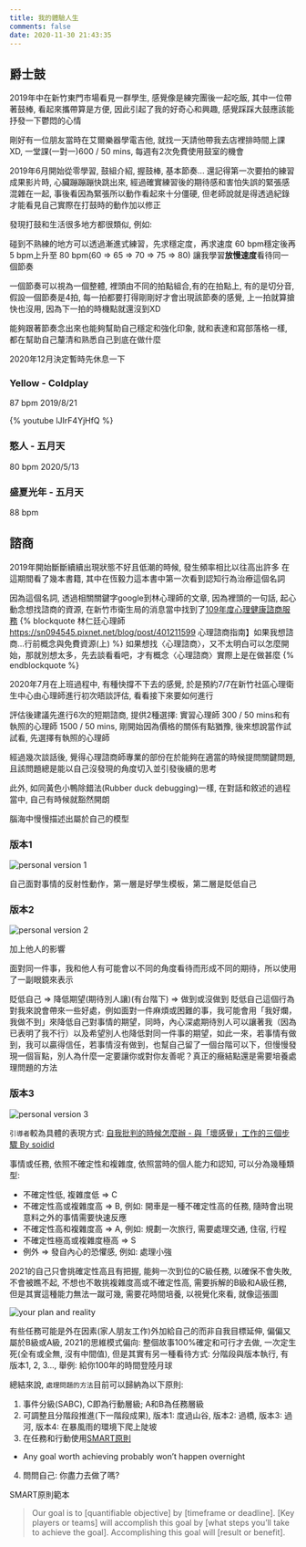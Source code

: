 ```yaml
---
title: 我的體驗人生 
comments: false
date: 2020-11-30 21:43:35
---
```


## 爵士鼓
2019年中在新竹東門市場看見一群學生, 感覺像是練完團後一起吃飯, 其中一位帶著鼓棒, 看起來攜帶算是方便, 因此引起了我的好奇心和興趣, 感覺踩踩大鼓應該能抒發一下鬱悶的心情

剛好有一位朋友當時在艾爾樂器學電吉他, 就找一天請他帶我去店裡排時間上課XD, 一堂課(一對一)600 / 50 mins, 每週有2次免費使用鼓室的機會

2019年6月開始從零學習, 鼓組介紹, 握鼓棒, 基本節奏...
還記得第一次要拍<Yellow>的練習成果影片時, 心臟蹦蹦蹦快跳出來, 經過確實練習後的期待感和害怕失誤的緊張感混雜在一起, 事後看因為緊張所以動作看起來十分僵硬, 但老師說就是得透過紀錄才能看見自己實際在打鼓時的動作加以修正

發現打鼓和生活很多地方都很類似, 例如: 

碰到不熟練的地方可以透過漸進式練習，先求穩定度，再求速度
60 bpm穩定後再5 bpm上升至 80 bpm(60 => 65 => 70 => 75 => 80)
讓我學習**放慢速度**看待同一個節奏

一個節奏可以視為一個整體, 裡頭由不同的拍點組合,有的在拍點上, 有的是切分音, 假設一個節奏是4拍, 每一拍都要打得剛剛好才會出現該節奏的感覺, 上一拍就算搶快也沒用, 因為下一拍的時機點就還沒到XD

能夠跟著節奏念出來也能夠幫助自己穩定和強化印象, 就和表達和寫部落格一樣, 都在幫助自己釐清和熟悉自己到底在做什麼

2020年12月決定暫時先休息一下

### Yellow - Coldplay
87 bpm
2019/8/21

{% youtube lJIrF4YjHfQ %}

### 憨人 - 五月天
80 bpm
2020/5/13

### 盛夏光年 - 五月天
88 bpm

## 諮商
2019年開始斷斷續續出現狀態不好且低潮的時候, 發生頻率相比以往高出許多
在這期間看了幾本書籍, 其中在恆毅力這本書中第一次看到認知行為治療這個名詞

因為這個名詞, 透過相關關鍵字google到林心理師的文章, 因為裡頭的一句話, 起心動念想找諮商的資源, 在新竹市衛生局的消息當中找到了[109年度心理健康諮商服務](https://dep.hcchb.gov.tw/ch/home.jsp?id=54&parentpath=0,36,51&mcustomize=onemessages_view.jsp&toolsflag=Y&dataserno=202007020001&t=HcchbOnes&mserno=201603140002)
{% blockquote 林仁廷心理師 https://sn094545.pixnet.net/blog/post/401211599 心理諮商指南】如果我想諮商…行前概念與免費資源(上) %}
如果想找〈心理諮商〉，又不太明白可以怎麼開始，那就別想太多，先去談看看吧，才有概念〈心理諮商〉實際上是在做甚麼
{% endblockquote %}


2020年7月在上班過程中, 有種快撐不下去的感覺, 於是預約7/7在新竹社區心理衛生中心由心理師進行初次晤談評估, 看看接下來要如何進行

評估後建議先進行6次的短期諮商, 提供2種選擇: 實習心理師 300 / 50 mins和有執照的心理師 1500 / 50 mins, 剛開始因為價格的關係有點猶豫, 後來想說當作試試看, 先選擇有執照的心理師

經過幾次談話後, 覺得心理諮商師專業的部份在於能夠在適當的時候提問關鍵問題, 且該問題總是能以自己沒發現的角度切入並引發後續的思考

此外, 如同黃色小鴨除錯法(Rubber duck debugging)一樣, 在對話和敘述的過程當中, 自己有時候就豁然開朗

腦海中慢慢描述出屬於自己的模型

### 版本1
![personal version 1](/images/consultation/j2hongming_model_v1.jpeg)

自己面對事情的反射性動作，第一層是好學生模板，第二層是貶低自己


### 版本2
![personal version 2](/images/consultation/j2hongming_model_v2.jpeg)

加上他人的影響

面對同一件事，我和他人有可能會以不同的角度看待而形成不同的期待，所以使用了一副眼鏡來表示

貶低自己 => 降低期望(期待別人讓)(有台階下) => 做到或沒做到
貶低自己這個行為對我來說會帶來一些好處，例如面對一件麻煩或困難的事，我可能會用「我好爛，我做不到」來降低自己對事情的期望，同時，內心深處期待別人可以讓著我（因為已表明了我不行）以及希望別人也降低對同一件事的期望，如此一來，若事情有做到，我可以贏得信任，若事情沒有做到，也幫自己留了一個台階可以下，但慢慢發現一個盲點，別人為什麼一定要讓你或對你友善呢？真正的癥結點還是需要培養處理問題的方法


### 版本3
![personal version 3](/images/consultation/j2hongming_model_v3.png)

`引導者`較為具體的表現方式: [自我批判的時候怎麼辦 -  與「壞感覺」工作的三個步驟 By soidid](https://soidid.tw/2021/02/01/working-with-self-criticism/)

事情或任務, 依照不確定性和複雜度, 依照當時的個人能力和認知, 可以分為幾種類型:
- 不確定性低, 複雜度低 => C
- 不確定性高或複雜度高 => B, 例如: 開車是一種不確定性高的任務, 隨時會出現意料之外的事情需要快速反應
- 不確定性高和複雜度高 => A, 例如: 規劃一次旅行, 需要處理交通, 住宿, 行程
- 不確定性極高或複雜度極高 => S
- 例外 => 發自內心的恐懼感, 例如: 處理小強 

2021的自己只會挑確定性高且有把握, 能夠一次到位的C級任務, 以確保不會失敗, 不會被瞧不起, 不想也不敢挑複雜度高或不確定性高, 需要拆解的B級和A級任務, 但是其實這種能力無法一蹴可幾, 需要花時間培養, 以視覺化來看, 就像這張圖

![your plan and reality](/images/consultation/your_plan_and_reality.png)
 
有些任務可能是外在因素(家人朋友工作)外加給自己的而非自我目標延伸, 偏偏又屬於B級或A級, 2021的思維模式偏向: 整個故事100%確定和可行才去做, 一次定生死(全有或全無, 沒有中間值), 但是其實有另一種看待方式: 分階段與版本執行, 有版本1, 2, 3..., 舉例: 給你100年的時間登陸月球

總結來說, `處理問題的方法`目前可以歸納為以下原則:
1. 事件分級(SABC), C即為行動層級; A和B為任務層級
2. 可調整且分階段推進(下一階段成果), 版本1: 度過山谷, 版本2: 過橋, 版本3: 過河, 版本4: 在暴風雨的環境下爬上陡坡
3. 在任務和行動使用[SMART原則](https://www.atlassian.com/blog/productivty/how-to-write-smart-goals)
  - Any goal worth achieving probably won’t happen overnight
4. 問問自己: 你盡力去做了嗎?

SMART原則範本

> Our goal is to [quantifiable objective] by [timeframe or deadline]. [Key players or teams] will accomplish this goal by [what steps you’ll take to achieve the goal]. Accomplishing this goal will [result or benefit].

